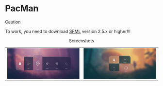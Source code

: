 # PacMan

> [!CAUTION]
> To work, you need to download [SFML](https://www.sfml-dev.org/download/sfml/2.5.0/) version 2.5.x or higher!!!



<div align="center"><table><tr>Screenshots</tr><tr><td>
<img src="https://raw.githubusercontent.com/prasanthrangan/hyprdots/main/Source/assets/wlog_style_1.png"/></td><td>
<img src="https://raw.githubusercontent.com/prasanthrangan/hyprdots/main/Source/assets/wlog_style_2.png"/></td></tr></table></div>